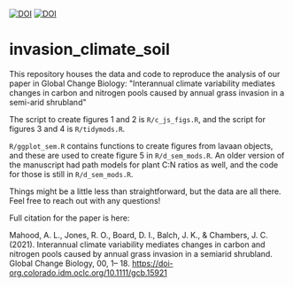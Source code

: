 
[![DOI](https://zenodo.org/badge/DOI/10.5281/zenodo.5176664.svg)](https://doi.org/10.5281/zenodo.5176664) [![DOI](https://zenodo.org/badge/DOI/10.1111/gcb.15921.svg)](https://doi-org.colorado.idm.oclc.org/10.1111/gcb.15921)

# invasion_climate_soil

This repository houses the data and code to reproduce the analysis of our paper in Global Change Biology: "Interannual climate variability mediates changes in carbon and nitrogen pools caused by annual grass invasion in a semi-arid shrubland"

The script to create figures 1 and 2 is `R/c_js_figs.R`, and the script for figures 3 and 4 is `R/tidymods.R`.

`R/ggplot_sem.R` contains functions to create figures from lavaan objects, and these are used to create figure 5 in `R/d_sem_mods.R`. An older version of the manuscript had path models for plant C:N ratios as well, and the code for those is still in `R/d_sem_mods.R`.

Things might be a little less than straightforward, but the data are all there. Feel free to reach out with any questions!

Full citation for the paper is here:

Mahood, A. L., Jones, R. O., Board, D. I., Balch, J. K., & Chambers, J. C. (2021). Interannual climate variability mediates changes in carbon and nitrogen pools caused by annual grass invasion in a semiarid shrubland. Global Change Biology, 00, 1– 18. https://doi-org.colorado.idm.oclc.org/10.1111/gcb.15921 
